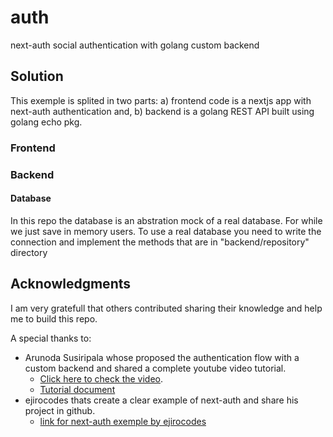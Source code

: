 # auth
next-auth social authentication with golang custom backend

## Solution

This exemple is splited in two parts: 
a) frontend code is a nextjs app with next-auth authentication and,
b) backend is a golang REST API built using golang echo pkg. 

### Frontend

### Backend

#### Database

In this repo the database is an abstration mock of a real database. For while we just save in memory users. 
To use a real database you need to write the connection and implement the methods that are in "backend/repository" directory

## Acknowledgments

I am very gratefull that others contributed sharing their knowledge and help me to build this repo. 

A special thanks to: 
 - Arunoda Susiripala whose proposed the authentication flow with a custom backend and shared a complete youtube video tutorial. 
   - [Click here to check the video](https://rysea.com.br/).
   - [Tutorial document](https://arunoda.me/blog/add-auth-support-to-a-next-js-app-with-a-custom-backend)
 - ejirocodes thats create a clear example of next-auth and share his project in github.
   - [link for next-auth exemple by ejirocodes](https://github.com/ejirocodes/Nextjs_Authentication)


